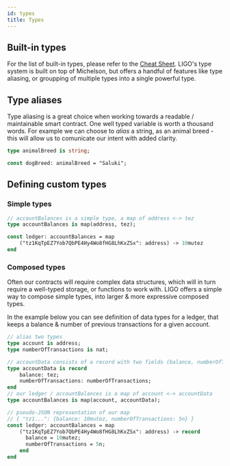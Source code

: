```yaml
---
id: types
title: Types
---
```


## Built-in types

For the list of built-in types, please refer to the [Cheat Sheet](language-basics/cheat-sheet.md). LIGO's type system is built on top of Michelson, but offers a handful of features like type aliasing, or groupping of multiple types into a single powerful type.

## Type aliases

Type aliasing is a great choice when working towards a readable / maintainable smart contract. One well typed variable is worth a thousand words. For example we can choose to *alias* a string, as an animal breed - this will allow us to comunicate our intent with added clarity.

<!--DOCUSAURUS_CODE_TABS-->
<!--Pascaligo-->
```Pascal
type animalBreed is string;

const dogBreed: animalBreed = "Saluki"; 
```

<!--END_DOCUSAURUS_CODE_TABS-->

## Defining custom types

### Simple types
<!--DOCUSAURUS_CODE_TABS-->
<!--Pascaligo-->
```Pascal
// accountBalances is a simple type, a map of address <-> tez
type accountBalances is map(address, tez);

const ledger: accountBalances = map
    ("tz1KqTpEZ7Yob7QbPE4Hy4Wo8fHG8LhKxZSx": address) -> 10mutez
end
```

<!--END_DOCUSAURUS_CODE_TABS-->


### Composed types

Often our contracts will require complex data structures, which will in turn require a well-typed storage, or functions to work with. LIGO offers a simple way to compose simple types, into larger & more expressive composed types.

In the example below you can see definition of data types for a ledger, that keeps a balance & number of previous transactions for a given account.

<!--DOCUSAURUS_CODE_TABS-->
<!--Pascaligo-->
```Pascal
// alias two types
type account is address;
type numberOfTransactions is nat;

// accountData consists of a record with two fields (balance, numberOfTransactions)
type accountData is record
    balance: tez;
    numberOfTransactions: numberOfTransactions;
end
// our ledger / accountBalances is a map of account <-> accountData
type accountBalances is map(account, accountData);

// pseudo-JSON representation of our map 
// { "tz1...": {balance: 10mutez, numberOfTransactions: 5n} }
const ledger: accountBalances = map
    ("tz1KqTpEZ7Yob7QbPE4Hy4Wo8fHG8LhKxZSx": address) -> record
      balance = 10mutez;
      numberOfTransactions = 5n;
    end
end
```

<!--END_DOCUSAURUS_CODE_TABS-->